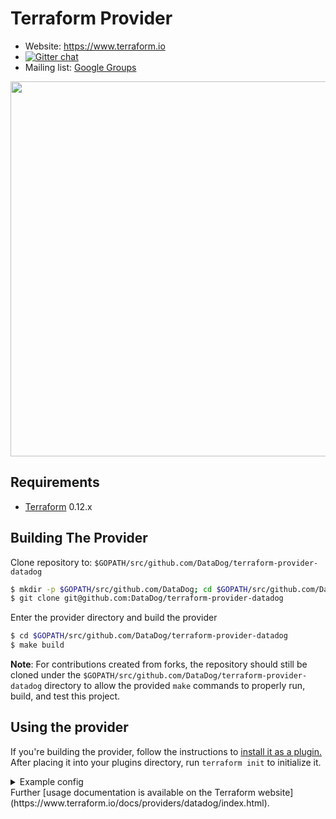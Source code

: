 # Terraform Provider

-   Website: https://www.terraform.io
-   [![Gitter chat](https://badges.gitter.im/hashicorp-terraform/Lobby.png)](https://gitter.im/hashicorp-terraform/Lobby)
-   Mailing list: [Google Groups](http://groups.google.com/group/terraform-tool)

<img src="https://cdn.rawgit.com/hashicorp/terraform-website/master/content/source/assets/images/logo-hashicorp.svg" width="600px">

## Requirements

-   [Terraform](https://www.terraform.io/downloads.html) 0.12.x

## Building The Provider

Clone repository to: `$GOPATH/src/github.com/DataDog/terraform-provider-datadog`

```sh
$ mkdir -p $GOPATH/src/github.com/DataDog; cd $GOPATH/src/github.com/DataDog
$ git clone git@github.com:DataDog/terraform-provider-datadog
```

Enter the provider directory and build the provider

```sh
$ cd $GOPATH/src/github.com/DataDog/terraform-provider-datadog
$ make build
```

**Note**: For contributions created from forks, the repository should still be cloned under the `$GOPATH/src/github.com/DataDog/terraform-provider-datadog` directory to allow the provided `make` commands to properly run, build, and test this project.

## Using the provider

If you're building the provider, follow the instructions to [install it as a plugin.](https://www.terraform.io/cli/config/config-file#development-overrides-for-provider-developers) After placing it into your plugins directory, run `terraform init` to initialize it.

<details><summary>Example config</summary>

```
// ~/.terraformrc file
provider_installation {
  dev_overrides {
    "datadog/datadog" = "{your_home_directory}/.terraform.d/plugins"
  }
  direct {}
}

// main.tf file
terraform {
  required_providers {
    datadog = {
      source = "datadog/datadog"
    }
  }
}
provider "datadog" {
  api_key = {your_datadog_api_key}
  app_key = {your_datadog_app_key}
}
```

</details>
Further [usage documentation is available on the Terraform website](https://www.terraform.io/docs/providers/datadog/index.html).
